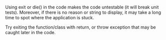 Using exit or die() in the code makes the code untestable (it will break unit tests). Moreover, if there is no reason or string to display, it may take a long time to spot where the application is stuck. 

<?php

// Throw an exception, that may be caught somewhere
throw new \Exception('error');

// Dying with error message. 
die('error');

function foo() {
    //exiting the function but not dying
    if (somethingWrong()) {
        return true;
    }
}
?>

Try exiting the function/class with return, or throw exception that may be caught later in the code.
